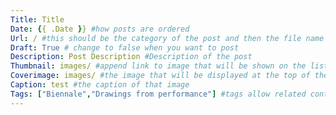 ```yaml
---
Title: Title
Date: {{ .Date }} #how posts are ordered 
Url: / #this should be the category of the post and then the file name e.g. /print/printfilename
Draft: True # change to false when you want to post
Description: Post Description #Description of the post
Thumbnail: images/ #append link to image that will be shown on the list page
Coverimage: images/ #the image that will be displayed at the top of the post
Caption: test #the caption of that image
Tags: ["Biennale","Drawings from performance"] #tags allow related content to be grouped together, add more by adding a comma to the latest tag
---
```


